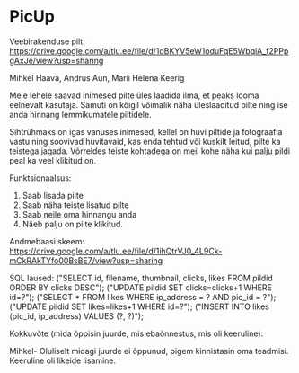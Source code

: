 # PicUp
Veebirakenduse pilt:
https://drive.google.com/a/tlu.ee/file/d/1dBKYV5eW1oduFqE5WbqiA_f2PPpgAxJe/view?usp=sharing

Mihkel Haava, Andrus Aun, Marii Helena Keerig

Meie lehele saavad inimesed pilte üles laadida ilma, et peaks looma eelnevalt kasutaja. Samuti on kõigil võimalik näha üleslaaditud pilte ning ise anda hinnang lemmikumatele piltidele.

Sihtrühmaks on igas vanuses inimesed, kellel on huvi piltide ja fotograafia vastu ning soovivad huvitavaid, kas enda tehtud või kuskilt leitud, pilte ka teistega jagada. Võrreldes teiste kohtadega on meil kohe näha kui palju pildi peal ka veel klikitud on.

Funktsionaalsus:
1. Saab lisada pilte
2. Saab näha teiste lisatud pilte
3. Saab neile oma hinnangu anda
4. Näeb palju on pilte klikitud.

Andmebaasi skeem:
https://drive.google.com/a/tlu.ee/file/d/1ihQtrVJ0_4L9Ck-mCkRAkTYfo00BsBE7/view?usp=sharing

SQL laused:
("SELECT id, filename, thumbnail, clicks, likes FROM pildid ORDER BY clicks DESC");
("UPDATE pildid SET clicks=clicks+1 WHERE id=?");
("SELECT * FROM likes WHERE ip_address = ? AND pic_id = ?");
("UPDATE pildid SET likes=likes+1 WHERE id=?");
("INSERT INTO likes (pic_id, ip_address) VALUES (?, ?)");

Kokkuvõte (mida õppisin juurde, mis ebaõnnestus, mis oli keeruline):

Mihkel- Oluliselt midagi juurde ei õppunud, pigem kinnistasin oma teadmisi. Keeruline oli likeide lisamine.
